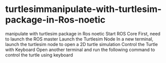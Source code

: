 # turtlesimmanipulate-with-turtlesim-package-in-Ros-noetic
manipulate with turtlesim package in Ros noetic
Start ROS Core First, need to launch the ROS master
Launch the Turtlesim Node In a new terminal, launch the turtlesim node to open a 2D turtle simulation
Control the Turtle with Keyboard Open another terminal and run the following command to control the turtle using keyboard
